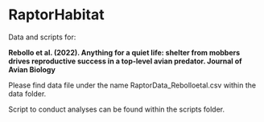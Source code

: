 # RaptorHabitat
Data and scripts for: 


**Rebollo et al. (2022). Anything for a quiet life: shelter from mobbers drives reproductive success in a top-level avian predator. Journal of Avian Biology**


Please find data file under the name RaptorData_Rebolloetal.csv within the data folder.

Script to conduct analyses can be found within the scripts folder.

